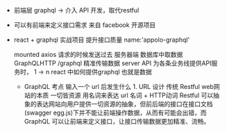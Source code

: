 - 前端层 graphql -> 介入 API 开发，取代restful 
- 可以有前端来定义接口需求 来自 facebook 开源项目

- react + graphql 实战项目 提升接口质量
    name:'appolo-graphql'

    mounted axios 请求的时候发送过去
    服务器端  数据库中取数据  GraphQLHTTP  /graphql  精准传输数据
    server API 为各条业务线提供API服务时，
    1 -> n 
    react 中如何提供graphql 也就是数据

  - GraphQL 考点 
    输入一个 url 后发生什么
        1. URL 设计  传统 Restful 
        web网站的本质 一切皆资源 用名词来表达 url 
        名词 + HTTP动词 Restful 可以抽象的表达网站向用户提供一切资源的抽象，但前后端的接口在接口文档(swagger egg.js)下并不能让前端操作数据，从而有可能会出错，而 GraphQL 可以让前端来定义接口，让接口传输数据更加精准、流畅。